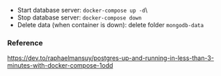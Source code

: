 
* Start database server:  `docker-compose up -d`\
* Stop database server:  `docker-compose down`
* Delete data (when container is down): delete  folder `mongodb-data`



### Reference

https://dev.to/raphaelmansuy/postgres-up-and-running-in-less-than-3-minutes-with-docker-compose-1odd

